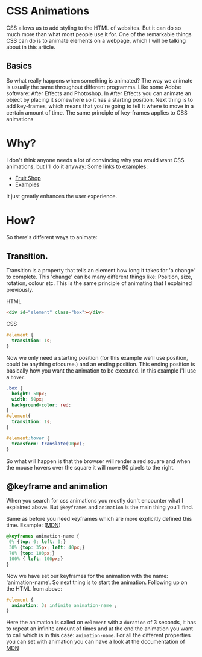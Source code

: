 # CSS Animations
CSS allows us to add styling to the HTML of websites. But it can do so much more than what most people use it for. One of the remarkable things CSS can do is to animate elements on a webpage, which I will be talking about in this article.

## Basics
So what really happens when something is animated? The way we animate is usually the same throughout different programms. Like some Adobe software: After Effects and Photoshop. In After Effects you can animate an object by placing it somewhere so it has a starting position. Next thing is to add key-frames, which means that you're going to tell it where to move in a certain amount of time. The same principle of key-frames applies to CSS animations

# Why?
I don't think anyone needs a lot of convincing why you would want CSS animations, but I'll do it anyway:
Some links to examples: 
* [Fruit Shop](https://codepen.io/jonitrythall/pen/kzcnC)
* [Examples](https://www.mockplus.com/blog/post/css-animation-examples)

It just greatly enhances the user experience. 

# How?
So there's different ways to animate:
## Transition.
Transition is a property that tells an element how long it takes for 'a change' to complete.
This 'change' can be many different things like: Position, size, rotation, colour etc. This is the same principle of animating that I explained previously.

HTML
```HTML
<div id="element" class="box"></div>
```
CSS
```CSS
#element {
  transition: 1s;
}
```
 Now we only need a starting position (for this example we'll use position, could be anything ofcourse.) and an ending position. This ending position is basically how you want the animation to be executed. In this example I'll use a `hover`.

 ```CSS
 .box {
   height: 50px;
   width: 50px;
   background-color: red;
 }
 #element{
   transition: 1s;
 }

 #element:hover {
   transform: translate(90px);
 }
 ```

 So what will happen is that the browser will render a red square and when the mouse hovers over the square it will move 90 pixels to the right. 

## @keyframe and animation
 When you search for css animations you mostly don't encounter what I explained above. But `@keyframes` and `animation` is the main thing you'll find. 

 Same as before you need keyframes which are more explicitly defined this time. Example: ([MDN](https://developer.mozilla.org/en-US/docs/Web/CSS/@keyframes))
 ```CSS
@keyframes animation-name {
  0% {top: 0; left: 0;}
  30% {top: 35px; left: 40px;}
  70% {top: 100px;}
  100% { left: 100px;}
}
 ```
Now we have set our keyframes for the animation with the name: 'animation-name'. So next thing is to start the animation. Following up on the HTML from above:
```CSS
#element {
  animation: 3s infinite animation-name ;
}
```
Here the animation is called on `#element` with a `duration` of 3 seconds, it has to repeat an infinite amount of times and at the end the animation you want to call which is in this case: `animation-name`.
For all the different properties you can set with animation you can have a look at the documentation of [MDN](https://developer.mozilla.org/en-US/docs/Web/CSS/CSS_Animations/Using_CSS_animations)
